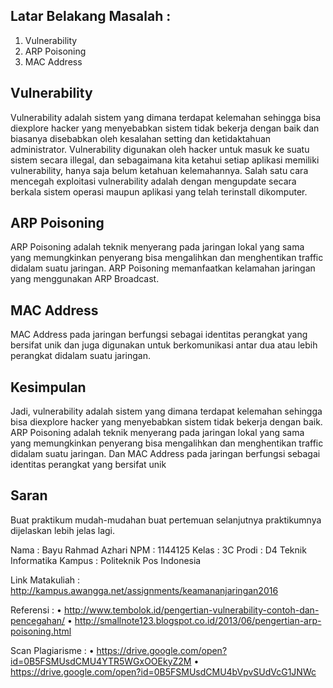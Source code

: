 ## Latar Belakang Masalah :
1. Vulnerability
2. ARP Poisoning
3. MAC Address


## Vulnerability
Vulnerability adalah sistem yang dimana terdapat kelemahan sehingga bisa diexplore hacker yang menyebabkan sistem tidak bekerja dengan baik dan biasanya disebabkan oleh kesalahan setting dan ketidaktahuan administrator. Vulnerability digunakan oleh hacker untuk masuk ke suatu sistem secara illegal, dan sebagaimana kita ketahui setiap aplikasi memiliki vulnerability, hanya saja belum ketahuan kelemahannya. Salah satu cara mencegah exploitasi vulnerability adalah dengan mengupdate secara berkala sistem operasi maupun aplikasi yang telah terinstall dikomputer.

## ARP Poisoning
ARP Poisoning adalah teknik menyerang pada jaringan lokal yang sama yang memungkinkan penyerang bisa mengalihkan dan menghentikan traffic didalam suatu jaringan. ARP Poisoning memanfaatkan kelamahan jaringan yang menggunakan ARP Broadcast.

## MAC Address
MAC Address pada jaringan berfungsi sebagai identitas perangkat yang bersifat unik dan juga digunakan untuk berkomunikasi antar dua atau lebih perangkat didalam suatu jaringan.

## Kesimpulan
Jadi, vulnerability adalah sistem yang dimana terdapat kelemahan sehingga bisa diexplore hacker yang menyebabkan sistem tidak bekerja dengan baik. ARP Poisoning adalah teknik menyerang pada jaringan lokal yang sama yang memungkinkan penyerang bisa mengalihkan dan menghentikan traffic didalam suatu jaringan. Dan MAC Address pada jaringan berfungsi sebagai identitas perangkat yang bersifat unik

## Saran
Buat praktikum mudah-mudahan buat pertemuan selanjutnya praktikumnya dijelaskan lebih jelas lagi.

Nama : Bayu Rahmad Azhari
NPM : 1144125
Kelas : 3C
Prodi : D4 Teknik Informatika
Kampus : Politeknik Pos Indonesia

Link Matakuliah : http://kampus.awangga.net/assignments/keamananjaringan2016

Referensi : 
• http://www.tembolok.id/pengertian-vulnerability-contoh-dan-pencegahan/
• http://smallnote123.blogspot.co.id/2013/06/pengertian-arp-poisoning.html

Scan Plagiarisme :
• https://drive.google.com/open?id=0B5FSMUsdCMU4YTR5WGxOOEkyZ2M 
• https://drive.google.com/open?id=0B5FSMUsdCMU4bVpvSUdVcG1JNWc

